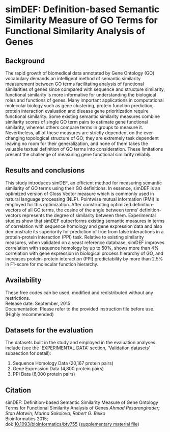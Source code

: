 # simDEF: Definition-based Semantic Similarity Measure of GO Terms for Functional Similarity Analysis of Genes

## Background

The rapid growth of biomedical data annotated by Gene Ontology (GO) vocabulary demands an intelligent method of semantic similarity measurement between GO terms facilitating analysis of functional similarities of genes since compared with sequence and structure similarity, functional similarity is more informative for understanding the biological roles and functions of genes. Many important applications in computational molecular biology such as gene clustering, protein function prediction, protein interaction evaluation and disease gene prioritization require functional similarity. Some existing semantic similarity measures combine similarity scores of single GO term pairs to estimate gene functional similarity, whereas others compare terms in groups to measure it. Nevertheless, all of these measures are strictly dependent on the ever-changing topological structure of GO; they are extremely task dependent leaving no room for their generalization, and none of them takes the valuable textual definition of GO terms into consideration. These limitations present the challenge of measuring gene functional similarity reliably.

## Results and conclusions

This study introduces simDEF, an efficient method for measuring semantic similarity of GO terms using their GO definitions. In essence, simDEF is an optimized version of Gloss Vector measure which is commonly used in natural language processing (NLP). Pointwise mutual information (PMI) is employed for this optimization. After constructing optimized definition-vectors of all GO terms, the cosine of the angle between terms’ definition-vectors represents the degree of similarity between them. Experimental studies show that simDEF outperforms existing semantic measures in terms of correlation with sequence homology and gene expression data and also demonstrate its superiority for prediction of true from false interactions in a protein-protein interaction (PPI) task. Relative to existing similarity measures, when validated on a yeast reference database, simDEF improves correlation with sequence homology by up to 50%, shows more than 4% correlation with gene expression in biological process hierarchy of GO, and increases protein-protein interaction (PPI) predictability by more than 2.5% in F1-score for molecular function hierarchy.

## Availability

These free codes can be used, modified and redistributed without any restrictions.  
Release date: September, 2015  
Documentation: Please refer to the provided instruction file before use. (Highly recommended)

## Datasets for the evaluation

The datasets built in the study and employed in the evaluation analyses include (see the 'EXPERIMENTAL DATA' section, 'Validation datasets' subsection for detail):
1. Sequence Homology Data (20,167 protein pairs)
2. Gene Expression Data (4,800 protein pairs)
3. PPI Data (6,000 protein pairs)

## Citation

simDEF: Definition-based Semantic Similarity Measure of Gene Ontology Terms for Functional Similarity Analysis of Genes
_Ahmad Pesaranghader; Stan Matwin; Marina Sokolova; Robert G. Beiko_   
Bioinformatics 2015;   
doi: [10.1093/bioinformatics/btv755](https://doi.org/10.1093/bioinformatics/btv755)
([supplementary material file](https://oup.silverchair-cdn.com/oup/backfile/Content_public/Journal/bioinformatics/32/9/10.1093_bioinformatics_btv755/2/btv755_Supplementary_Data.zip?Expires=1506981985&Signature=BtLozF2hn3DrvSPP5EbzxDAQZvIbcKbGrQ-R2kcvCy-ArKMdCwXWbLgKwHD6MQ4AxZACoW1tD1~tFmTqT52AlZ~5-JnFd99dDi77jA0-LfldtjCoWfV0u2uNSpzul9SL0BXWPocw4cxfaX~FBFKyBsY7v6um1bRqItAlqk9d70kX5mA40Vl-RLqUz6yxBVXHNllTBnQr0l2BB23LsyXIrwLEkzc5kQQes1TzRUqzUOCM9QLY7ZEhs3tZbsWBfTZPrBFMGwP3G~V9nJOdSs4vgabg3RnxqV7r9pmC-KPCP-AWWBjHKmr9Razf1qzJhum0v4lkGwKMftTDfCXI56TeSQ__&Key-Pair-Id=APKAIUCZBIA4LVPAVW3Q))
